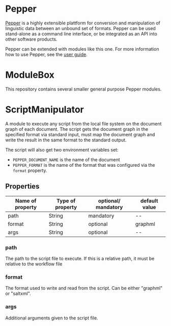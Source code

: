 # Pepper
[Pepper](http://corpus-tools.org/pepper/) is a highly extensible plattform for conversion and manipulation of linguistic data between an unbound set of formats. Pepper can be used stand-alone as a command line interface, or be integrated as an API into other software products.

Pepper can be extended with modules like this one.
For more information how to use Pepper, see the [user guide](http://corpus-tools.org/pepper/userGuide.html).

# ModuleBox

This repository contains several smaller general purpose Pepper modules.

# ScriptManipulator

A module to execute any script from the local file system on the 
document graph of each document. The script gets the document graph in the 
specified format via standard input, must map the document graph and write
the result in the same format to the standard output.

The script will also get two environment variables set:
- `PEPPER_DOCUMENT_NAME` is the name of the document
- `PEPPER_FORMAT` is the name of the format that was configured via the `format` property.

## Properties

| Name of property | Type of property | optional/ mandatory | default value |
| ---------------- | ---------------- | ------------------- | ------------- |
| path             | String           | mandatory           | --            |
| format           | String           | optional            | graphml       |
| args             | String           | optional            | --            |

### path

The path to the script file to execute. If this is a relative path, it must be relative to the
workflow file

### format

The format used to write and read from the script. Can be either "graphml" or "saltxml".

### args

Additional arguments given to the script file.
